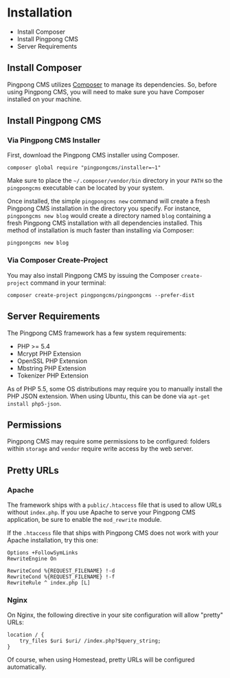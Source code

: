 # Installation

- Install Composer
- Install Pingpong CMS
- Server Requirements

## Install Composer

Pingpong CMS utilizes [Composer](http://getcomposer.org/) to manage its dependencies. So, before using Pingpong CMS, you will need to make sure you have Composer installed on your machine.

## Install Pingpong CMS

### Via Pingpong CMS Installer

First, download the Pingpong CMS installer using Composer.

```
composer global require "pingpongcms/installer=~1"
```

Make sure to place the `~/.composer/vendor/bin` directory in your `PATH` so the `pingpongcms` executable can be located by your system.

Once installed, the simple `pingpongcms new` command will create a fresh Pingpong CMS installation in the directory you specify. For instance, `pingpongcms new blog` would create a directory named `blog` containing a fresh Pingpong CMS installation with all dependencies installed. This method of installation is much faster than installing via Composer:

```
pingpongcms new blog
```

### Via Composer Create-Project

You may also install Pingpong CMS by issuing the Composer `create-project` command in your terminal:

```
composer create-project pingpongcms/pingpongcms --prefer-dist
```

## Server Requirements

The Pingpong CMS framework has a few system requirements:

- PHP >= 5.4
- Mcrypt PHP Extension
- OpenSSL PHP Extension
- Mbstring PHP Extension
- Tokenizer PHP Extension

As of PHP 5.5, some OS distributions may require you to manually install the PHP JSON extension. When using Ubuntu, this can be done via `apt-get install php5-json`.

## Permissions

Pingpong CMS may require some permissions to be configured: folders within `storage` and `vendor` require write access by the web server.

## Pretty URLs

### Apache

The framework ships with a `public/.htaccess` file that is used to allow URLs without `index.php`. If you use Apache to serve your Pingpong CMS application, be sure to enable the `mod_rewrite` module.

If the `.htaccess` file that ships with Pingpong CMS does not work with your Apache installation, try this one:

```
Options +FollowSymLinks
RewriteEngine On

RewriteCond %{REQUEST_FILENAME} !-d
RewriteCond %{REQUEST_FILENAME} !-f
RewriteRule ^ index.php [L]
```

### Nginx

On Nginx, the following directive in your site configuration will allow "pretty" URLs:

```
location / {
    try_files $uri $uri/ /index.php?$query_string;
}
```

Of course, when using Homestead, pretty URLs will be configured automatically.
